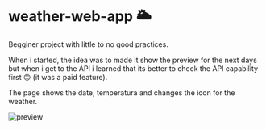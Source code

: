 # weather-web-app 🌥️ 
Begginer project with little to no good practices.

When i started, the idea was to made it show the preview for the next days but when i get to the API i learned that its better to check the API capability first 🙃 (it was a paid feature).

The page shows the date, temperatura and changes the icon for the weather.

![preview](https://i.imgur.com/5QGql6F.png)
